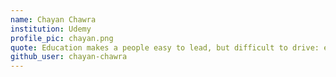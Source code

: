 ```yaml
---
name: Chayan Chawra
institution: Udemy
profile_pic: chayan.png
quote: Education makes a people easy to lead, but difficult to drive: easy to govern, but impossible to enslave.
github_user: chayan-chawra
---
```

